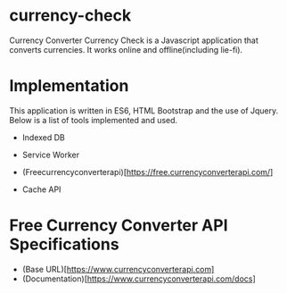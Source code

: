 # currency-check
Currency Converter
Currency Check is a Javascript application that converts currencies. It works online and offline(including lie-fi).

# Implementation
This application is written in ES6, HTML Bootstrap and the use of Jquery. Below is a list of tools implemented and used.

- Indexed DB

- Service Worker

- (Freecurrencyconverterapi)[https://free.currencyconverterapi.com/]

- Cache API

# Free Currency Converter API Specifications

- (Base URL)[https://www.currencyconverterapi.com]
- (Documentation)[https://www.currencyconverterapi.com/docs]




